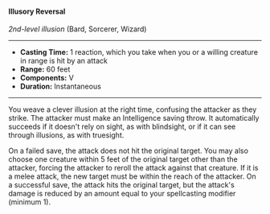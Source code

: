 #### Illusory Reversal
*2nd-level illusion* (Bard, Sorcerer, Wizard)
___
- **Casting Time:** 1 reaction, which you take when you or a willing creature in range is hit by an attack 
- **Range:** 60 feet 
- **Components:** V 
- **Duration:** Instantaneous 
---
You weave a clever illusion at the right time, confusing the attacker as they strike. The attacker must make an Intelligence saving throw. It automatically succeeds if it doesn't rely on sight, as with blindsight, or if it can see through illusions, as with truesight. 

On a failed save, the attack does not hit the original target. You may also choose one creature within 5 feet of the original target other than the attacker, forcing the attacker to reroll the attack against that creature. If it is a melee attack, the new target must be within the reach of the attacker. On a successful save, the attack hits the original target, but the attack's damage is reduced by an amount equal to your spellcasting modifier (minimum 1).
